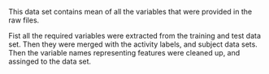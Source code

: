 This data set contains mean of all the variables that were provided in the raw files.

Fist all the required variables were extracted from the training and test data set.
Then they were merged with the activity labels, and subject data sets.
Then the variable names representing features were cleaned up, and assinged to the data set.